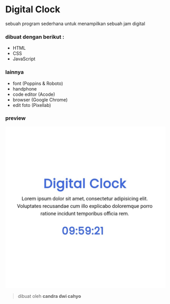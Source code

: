 # Digital Clock

sebuah program sederhana untuk menampilkan sebuah jam digital

### dibuat dengan berikut :

* HTML
* CSS
* JavaScript

### lainnya

* font (Poppins & Roboto)
* handphone
* code editor (Acode)
* browser (Google Chrome)
* edit foto (Pixellab)

### preview

![image](https://github.com/candradwicahyo/digital-clock/blob/master/20220503_100430.jpg)

> dibuat oleh **candra dwi cahyo**
